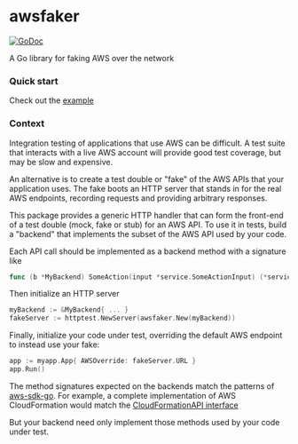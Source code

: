 # awsfaker
[![GoDoc](https://godoc.org/github.com/rosenhouse/awsfaker?status.svg)](https://godoc.org/github.com/rosenhouse/awsfaker)

A Go library for faking AWS over the network

### Quick start
Check out the [example](example_test.go)

### Context
Integration testing of applications that use AWS can be difficult.  A test suite that interacts with a live AWS account will provide good test coverage, but may be slow and expensive.

An alternative is to create a test double or "fake" of the AWS APIs that your application uses.  The fake boots an HTTP server that stands in for the real AWS endpoints, recording requests and providing arbitrary responses.

This package provides a generic HTTP handler that can form the front-end of a test double (mock, fake or stub) for an AWS API.  To use it in tests, build a "backend" that implements the subset of the AWS API used by your code.

Each API call should be implemented as a backend method with a signature like
```go
func (b *MyBackend) SomeAction(input *service.SomeActionInput) (*service.SomeActionOutput, error)
```
Then initialize an HTTP server
```go
myBackend := &MyBackend{ ... }
fakeServer := httptest.NewServer(awsfaker.New(myBackend))
```
Finally, initialize your code under test, overriding the default AWS endpoint to instead use your fake:
```go
app := myapp.App{ AWSOverride: fakeServer.URL }
app.Run()
```
The method signatures expected on the backends match the patterns of [aws-sdk-go](https://github.com/aws/aws-sdk-go).  For example, a complete implementation of AWS CloudFormation would match the [CloudFormationAPI interface](https://github.com/aws/aws-sdk-go/blob/master/service/cloudformation/cloudformationiface/interface.go)

But your backend need only implement those methods used by your code under test.
